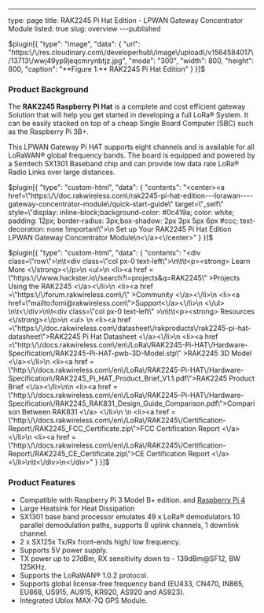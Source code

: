 ---
type: page
title: RAK2245 Pi Hat Edition - LPWAN Gateway Concentrator Module
listed: true
slug: overview
---published

$plugin[{
    "type": "image",
    "data": {
        "url": "https:\/\/res.cloudinary.com\/developerhub\/image\/upload\/v1564584017\/13713\/wwj49yp9jeqcmrynbtjz.jpg",
        "mode": "300",
        "width": 800,
        "height": 800,
        "caption": "**Figure 1:** RAK2245 Pi Hat Edition"
    }
}]$

### Product Background

The **RAK2245 Raspberry Pi Hat** is a complete and cost efficient gateway Solution that will help you get started in developing a full LoRa® System. It can be easily stacked on top of a cheap Single Board Computer (SBC) such as the Raspberry Pi 3B+.

This LPWAN Gateway Pi HAT supports eight channels and is available for all LoRaWAN® global frequency bands. The board is equipped and powered by a Semtech SX1301 Baseband chip and can provide low data rate LoRa® Radio Links over large distances.

$plugin[{
    "type": "custom-html",
    "data": {
        "contents": "<center><a href=\"https:\/\/doc.rakwireless.com\/rak2245-pi-hat-edition---lorawan----gateway-concentrator-module\/quick-start-guide\" target=\"_self\" style=\"display: inline-block;background-color: #0c419a; color: white; padding: 12px; border-radius: 3px;box-shadow: 2px 3px 5px 6px #ccc; text-decoration: none !important\">\n    Set up Your RAK2245 Pi Hat Edition LPWAN Gateway Concentrator Module\n<\/a><\/center>"
    }
}]$

$plugin[{
    "type": "custom-html",
    "data": {
        "contents": "<div class=\"row\">\n\t<div class=\"col px-0 text-left\">\n\t\t<p><strong> Learn More <\/strong><\/p>\n                <ul>\n                      <li><a href = \"https:\/\/www.hackster.io\/search?i=projects&q=RAK2245\" >Projects Using the RAK2245 <\/a><\/li>\n                      <li><a href =\"https:\/\/forum.rakwireless.com\/\" >Community <\/a><\/li>\n                      <li><a href=\"mailto:fomi@rakwireless.com\">Support<\/a><\/li>\n               <\/ul>  \n\t<\/div>\n\t<div class=\"col px-0 text-left\" >\n\t\t<p><strong> Resources <\/strong><\/p>\n                    <ul> \n                           <li><a href =\"https:\/\/doc.rakwireless.com\/datasheet\/rakproducts\/rak2245-pi-hat-datasheet\">RAK2245 Pi Hat Datasheet <\/a><\/li>\n                           <li><a href =\"http:\/\/docs.rakwireless.com\/en\/LoRa\/RAK2245-Pi-HAT\/Hardware-Specification\/RAK2245-Pi-HAT-pwb-3D-Model.stp\" >RAK2245 3D Model <\/a><\/li>\n <li><a href = \"http:\/\/docs.rakwireless.com\/en\/LoRa\/RAK2245-Pi-HAT\/Hardware-Specification\/RAK2245_Pi_HAT_Product_Brief_V1.1.pdf\">RAK2245 Product Brief <\/a><\/li>\n\n                           <li><a href = \"http:\/\/docs.rakwireless.com\/en\/LoRa\/RAK2245-Pi-HAT\/Hardware-Specification\/RAK2245_RAK831_Design_Guide_Comparison.pdf\">Comparison Between RAK831 <\/a> <\/li>\n                             \n <li><a href = \"http:\/\/docs.rakwireless.com\/en\/LoRa\/RAK2245\/Certification-Report\/RAK2245_FCC_Certificate.zip\">FCC Certification Report <\/a> <\/li>\n <li><a href = \"http:\/\/docs.rakwireless.com\/en\/LoRa\/RAK2245\/Certification-Report\/RAK2245_CE_Certificate.zip\">CE Certification Report <\/a> <\/li>\n\t<\/div>\n<\/div>"
    }
}]$

### Product Features

- Compatible with Raspberry Pi 3 Model B+ edition. and [Raspberry Pi 4](https://downloads.rakwireless.com/en/LoRa/RAK2245-Pi-HAT/Firmware/Raspberry-Pi-4/)
- Large Heatsink for Heat Dissipation 
- SX1301 base band processor emulates 49 x LoRa® demodulators 10 parallel demodulation paths, supports 8 uplink channels, 1 downlink channel.
- 2 x SX125x Tx/Rx front-ends high/ low frequency.
- Supports 5V power supply.
- TX power up to 27dBm, RX sensitivity down to - 139dBm@SF12, BW 125KHz.
- Supports the LoRaWAN® 1.0.2 protocol.
- Supports global license-free frequency band (EU433, CN470, IN865, EU868, US915, AU915, KR920, AS920 and AS923).
- Integrated Ublox MAX-7Q GPS Module.

